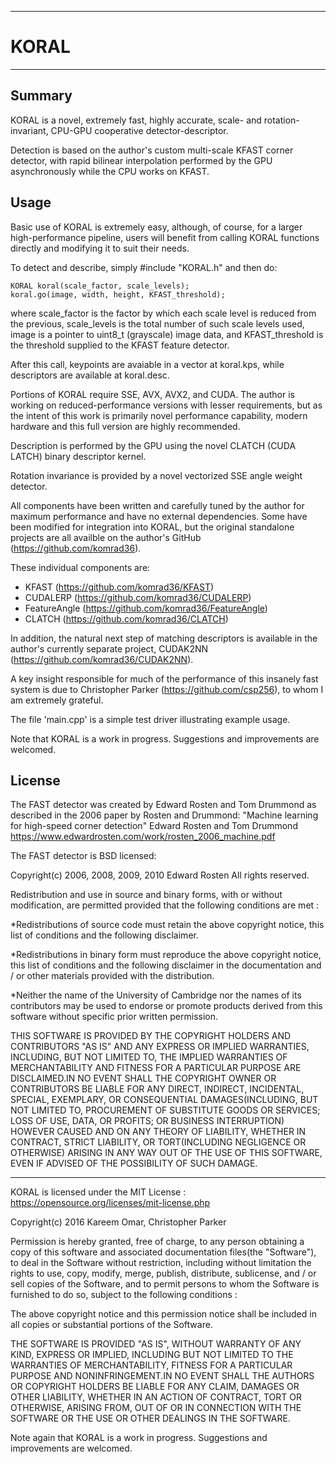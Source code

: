 ----------------
# KORAL
----------------

## Summary ##
KORAL is a novel, extremely fast, highly accurate, scale- and
rotation-invariant, CPU-GPU cooperative detector-descriptor.

Detection is based on the author's custom multi-scale KFAST corner
detector, with rapid bilinear interpolation performed by the GPU
asynchronously while the CPU works on KFAST.

## Usage ##
Basic use of KORAL is extremely easy, although, of course, for a
larger high-performance pipeline, users will benefit from
calling KORAL functions directly and modifying it to suit their needs.

To detect and describe, simply #include "KORAL.h" and
then do:

    KORAL koral(scale_factor, scale_levels);
    koral.go(image, width, height, KFAST_threshold);

where scale_factor is the factor by which each scale level
is reduced from the previous, scale_levels is the total
number of such scale levels used, image is a pointer to
uint8_t (grayscale) image data, and KFAST_threshold
is the threshold supplied to the KFAST feature detector.

After this call, keypoints are avaiable in a vector at 
koral.kps, while descriptors are available at
koral.desc.

Portions of KORAL require SSE, AVX, AVX2, and CUDA.
The author is working on reduced-performance versions
with lesser requirements, but as the intent of this work
is primarily novel performance capability, modern
hardware and this full version are highly recommended.

Description is performed by the GPU using the novel CLATCH
(CUDA LATCH) binary descriptor kernel.

Rotation invariance is provided by a novel vectorized
SSE angle weight detector.

All components have been written and carefully tuned by the author
for maximum performance and have no external dependencies. Some have
been modified for integration into KORAL,
but the original standalone projects are all availble on
the author's GitHub (https://github.com/komrad36).

These individual components are:

- KFAST        (https://github.com/komrad36/KFAST)
- CUDALERP     (https://github.com/komrad36/CUDALERP)
- FeatureAngle (https://github.com/komrad36/FeatureAngle)
- CLATCH       (https://github.com/komrad36/CLATCH)

In addition, the natural next step of matching descriptors
is available in the author's currently separate
project, CUDAK2NN (https://github.com/komrad36/CUDAK2NN).

A key insight responsible for much of the performance of
this insanely fast system is due to Christopher Parker
(https://github.com/csp256), to whom I am extremely grateful.

The file 'main.cpp' is a simple test driver
illustrating example usage.

Note that KORAL is a work in progress.
Suggestions and improvements are welcomed.

## License ##
The FAST detector was created by Edward Rosten and Tom Drummond
as described in the 2006 paper by Rosten and Drummond:
"Machine learning for high-speed corner detection"
        Edward Rosten and Tom Drummond
https://www.edwardrosten.com/work/rosten_2006_machine.pdf

The FAST detector is BSD licensed:

Copyright(c) 2006, 2008, 2009, 2010 Edward Rosten
All rights reserved.

Redistribution and use in source and binary forms, with or without
modification, are permitted provided that the following conditions
are met :


*Redistributions of source code must retain the above copyright
notice, this list of conditions and the following disclaimer.

*Redistributions in binary form must reproduce the above copyright
notice, this list of conditions and the following disclaimer in the
documentation and / or other materials provided with the distribution.

*Neither the name of the University of Cambridge nor the names of
its contributors may be used to endorse or promote products derived
from this software without specific prior written permission.

THIS SOFTWARE IS PROVIDED BY THE COPYRIGHT HOLDERS AND CONTRIBUTORS
"AS IS" AND ANY EXPRESS OR IMPLIED WARRANTIES, INCLUDING, BUT NOT
LIMITED TO, THE IMPLIED WARRANTIES OF MERCHANTABILITY AND FITNESS FOR
A PARTICULAR PURPOSE ARE DISCLAIMED.IN NO EVENT SHALL THE COPYRIGHT OWNER OR
CONTRIBUTORS BE LIABLE FOR ANY DIRECT, INDIRECT, INCIDENTAL, SPECIAL,
EXEMPLARY, OR CONSEQUENTIAL DAMAGES(INCLUDING, BUT NOT LIMITED TO,
	PROCUREMENT OF SUBSTITUTE GOODS OR SERVICES; LOSS OF USE, DATA, OR
	PROFITS; OR BUSINESS INTERRUPTION) HOWEVER CAUSED AND ON ANY THEORY OF
	LIABILITY, WHETHER IN CONTRACT, STRICT LIABILITY, OR TORT(INCLUDING
		NEGLIGENCE OR OTHERWISE) ARISING IN ANY WAY OUT OF THE USE OF THIS
	SOFTWARE, EVEN IF ADVISED OF THE POSSIBILITY OF SUCH DAMAGE.


- - - -


KORAL is licensed under the MIT License : https://opensource.org/licenses/mit-license.php

Copyright(c) 2016 Kareem Omar, Christopher Parker

Permission is hereby granted, free of charge,
to any person obtaining a copy of this software and associated documentation
files(the "Software"), to deal in the Software without restriction, including
without limitation the rights to use, copy, modify, merge, publish, distribute,
sublicense, and / or sell copies of the Software, and to permit persons to whom
the Software is furnished to do so, subject to the following conditions :

The above copyright notice and this permission notice shall be included in all
copies or substantial portions of the Software.

THE SOFTWARE IS PROVIDED "AS IS", WITHOUT WARRANTY OF ANY KIND, EXPRESS OR IMPLIED,
INCLUDING BUT NOT LIMITED TO THE WARRANTIES OF MERCHANTABILITY, FITNESS FOR A
PARTICULAR PURPOSE AND NONINFRINGEMENT.IN NO EVENT SHALL THE AUTHORS OR COPYRIGHT
HOLDERS BE LIABLE FOR ANY CLAIM, DAMAGES OR OTHER LIABILITY, WHETHER IN AN ACTION
OF CONTRACT, TORT OR OTHERWISE, ARISING FROM, OUT OF OR IN CONNECTION WITH THE
SOFTWARE OR THE USE OR OTHER DEALINGS IN THE SOFTWARE.


Note again that KORAL is a work in progress.
Suggestions and improvements are welcomed.
